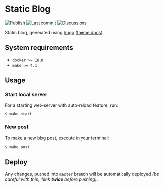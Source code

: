 # Static Blog

[![Publish][badge_publish]][link_actions]
![Last commit][badge_last_commit]
[![Discussions][badge_discussions]][link_issues]

Static blog, generated using [hugo][hugo] ([theme docs](https://docs.stack.jimmycai.com/writing/)).

## System requirements

- `docker >= 18.0`
- `make >= 4.1`

## Usage

### Start local server

For a starting web-server with auto-reload feature, run:

```bash
$ make start
```

### New post

To make a new blog post, execute in your terminal:

```bash
$ make post
```

## Deploy

Any changes, pushed into `master` branch will be automatically deployed _(be careful with this, think **twice** before pushing)_.

[badge_publish]:https://img.shields.io/github/workflow/status/iddqd-uk/blog/publish/master?label=publish&maxAge=60&logo=github
[badge_discussions]:https://img.shields.io/github/issues-raw/iddqd-uk/blog.svg?label=discussions&maxAge=60
[badge_last_commit]:https://img.shields.io/github/last-commit/iddqd-uk/blog/master?label=last%20update&maxAge=60
[link_issues]:https://github.com/iddqd-uk/blog/issues
[link_actions]:https://github.com/iddqd-uk/blog/actions
[hugo]:https://gohugo.io/

